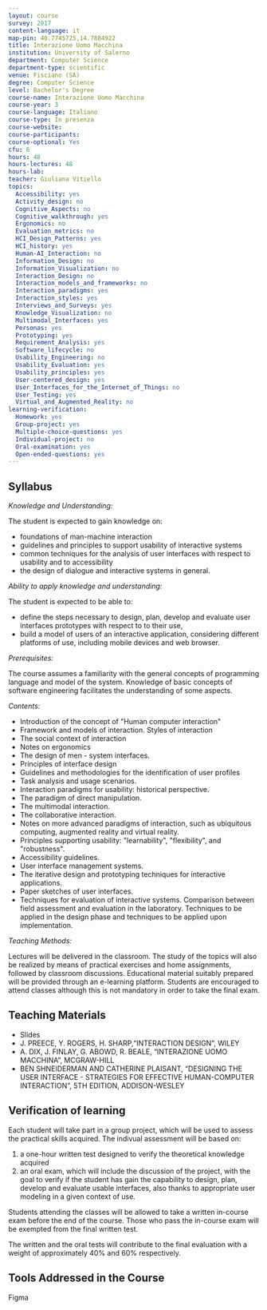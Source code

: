 ```yaml
---
layout: course
survey: 2017
content-language: it
map-pin: 40.7745725,14.7884922
title: Interazione Uomo Macchina
institution: University of Salerno
department: Computer Science
department-type: scientific
venue: Fisciano (SA)
degree: Computer Science
level: Bachelor's Degree
course-name: Interazione Uomo Macchina
course-year: 3
course-language: Italiano
course-type: In presenza
course-website: 
course-participants:
course-optional: Yes
cfu: 6
hours: 48
hours-lectures: 48
hours-lab: 
teacher: Giuliana Vitiello
topics: 
  Accessibility: yes
  Activity_design: no 
  Cognitive_Aspects: no 
  Cognitive_walkthrough: yes 
  Ergonomics: no 
  Evaluation_metrics: no 
  HCI_Design_Patterns: yes
  HCI_history: yes
  Human-AI_Interaction: no 
  Information_Design: no 
  Information_Visualization: no 
  Interaction_Design: no 
  Interaction_models_and_frameworks: no 
  Interaction_paradigms: yes
  Interaction_styles: yes
  Interviews_and_Surveys: yes 
  Knowledge_Visualization: no 
  Multimodal_Interfaces: yes 
  Personas: yes
  Prototyping: yes 
  Requirement_Analysis: yes 
  Software_lifecycle: no 
  Usability_Engineering: no 
  Usability_Evaluation: yes 
  Usability_principles: yes
  User-centered_design: yes
  User_Interfaces_for_the_Internet_of_Things: no 
  User_Testing: yes
  Virtual_and_Augmented_Reality: no 
learning-verification: 
  Homework: yes
  Group-project: yes
  Multiple-choice-questions: yes
  Individual-project: no 
  Oral-examination: yes
  Open-ended-questions: yes
---
```



## Syllabus 

*Knowledge and Understanding:*

The student is expected to gain knowledge on:

- foundations of man-machine interaction
- guidelines and principles to support usability of interactive systems
- common techniques for the analysis of user interfaces with respect to usability and to accessibility
- the design of dialogue and interactive systems in general.

*Ability to apply knowledge and understanding:*

The student is expected to be able to:

- define the steps necessary to design, plan, develop and evaluate user interfaces prototypes with respect to to their use,
- build a model of users of an interactive application, considering different platforms of use, including mobile devices and web browser.

*Prerequisites:*

The course assumes a familiarity with the general concepts of programming language and model of the system. Knowledge of basic concepts of software engineering facilitates the understanding of some aspects.

*Contents:*

- Introduction of the concept of "Human computer interaction"
- Framework and models of interaction. Styles of interaction 
- The social context of interaction
- Notes on ergonomics
- The design of men - system interfaces.
-  Principles of interface design
-  Guidelines and methodologies for the identification of user profiles
-  Task analysis and usage scenarios.
- Interaction paradigms for usability: historical perspective. 
- The paradigm of direct manipulation. 
- The multimodal interaction. 
- The collaborative interaction. 
- Notes on more advanced paradigms of interaction, such as ubiquitous computing, augmented reality and virtual reality.
- Principles supporting usability: "learnability", "flexibility", and "robustness". 
- Accessibility guidelines.
- User interface management systems. 
- The iterative design and prototyping techniques for interactive applications. 
- Paper sketches of user interfaces.
- Techniques for evaluation of interactive systems. Comparison between field assessment and evaluation in the laboratory. Techniques to be applied in the design phase and techniques to be applied upon implementation.

*Teaching Methods:*

Lectures will be delivered in the classroom. The study of the topics will also be realized by means of practical exercises and home assignments, followed by classroom discussions. Educational material suitably prepared will be provided through an e-learning platform. Students are encouraged to attend classes although this is not mandatory in order to take the final exam.


## Teaching Materials 
- Slides
- J. PREECE, Y. ROGERS, H. SHARP,“INTERACTION DESIGN”, WILEY
- A. DIX, J. FINLAY, G. ABOWD, R. BEALE, “INTERAZIONE UOMO MACCHINA”, MCGRAW-HILL
- BEN SHNEIDERMAN AND CATHERINE PLAISANT, “DESIGNING THE USER INTERFACE - STRATEGIES FOR EFFECTIVE HUMAN-COMPUTER INTERACTION”, 5TH EDITION, ADDISON-WESLEY

## Verification of learning
Each student will take part in a group project, which will be used to assess the practical skills acquired. The indivual assessment will be based on:
1) a one-hour written test designed to verify the theoretical knowledge acquired
2) an oral exam, which will include the discussion of the project, with the goal to verify if the student has gain the capability to design, plan, develop and evaluate usable interfaces, also thanks to appropriate user modeling in a given context of use.

Students attending the classes will be allowed to take a written in-course exam before the end of the course. Those who pass the in-course exam will be exempted from the final written test.

The written and the oral tests will contribute to the final evaluation with a weight of approximately 40% and 60% respectively.

## Tools Addressed in the Course 
Figma
